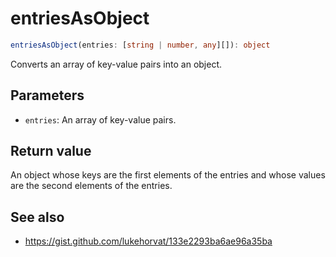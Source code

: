 # entriesAsObject

```ts
entriesAsObject(entries: [string | number, any][]): object
```

Converts an array of key-value pairs into an object.

## Parameters

* `entries`: An array of key-value pairs.

## Return value

An object whose keys are the first elements of the entries and whose values are the second elements of the entries.

## See also

* https://gist.github.com/lukehorvat/133e2293ba6ae96a35ba
